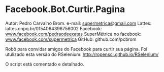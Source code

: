 # Facebook.Bot.Curtir.Pagina

Autor: Pedro Carvalho Brom.
e-mail: supermetrica@gmail.com
Lattes: lattes.cnpq.br/0154064396756002
Facebook: www.facebook.com/pedraodeexatas
SuperMétrica no facebook: www.facebook.com/supermetrica
GitHub: github.com/pcbrom

Robô para convidar amigos do Facebook para curtir sua página.
Foi utulizado esta versão do RSelenium: http://ropensci.github.io/RSelenium/

O script está comentado e detalhado.
